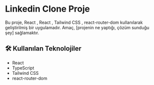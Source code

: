 # Linkedin Clone Proje

Bu proje, React , React , Tailwind CSS , react-router-dom kullanılarak geliştirilmiş bir uygulamadır. Amaç, [projenin ne yaptığı, çözüm sunduğu şey] sağlamaktır.

## 🛠️ Kullanılan Teknolojiler

- React
- TypeScript
- Tailwind CSS
- react-router-dom
